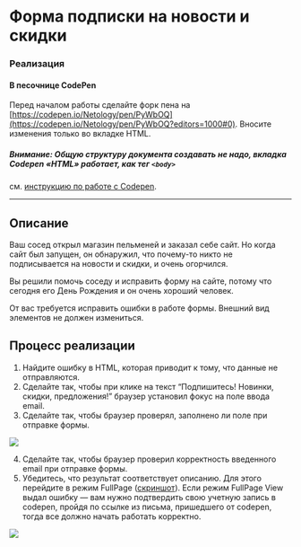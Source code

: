 # Форма подписки на новости и скидки

### Реализация

#### В песочнице CodePen

Перед началом работы сделайте форк пена на [https://codepen.io/Netology/pen/PyWbOQ](https://codepen.io/Netology/pen/PyWbOQ?editors=1000#0). Вносите изменения только во вкладке HTML.

##### Внимание: Общую структуру документа создавать не надо, вкладка Codepen «HTML» работает, как тег `<body>`
см. [инструкцию по работе с Codepen](https://github.com/netology-code/guides/tree/master/codepen).

---

## Описание

Ваш сосед открыл магазин пельменей и заказал себе сайт. Но когда сайт был запущен, он обнаружил, что почему-то никто не подписывается на новости и скидки, и очень огорчился.

Вы решили помочь соседу и исправить форму на сайте, потому что сегодня его День Рождения и он очень хороший человек.

От вас требуется исправить ошибки в работе формы. Внешний вид элементов не должен измениться.

## Процесс реализации

1. Найдите ошибку в HTML, которая приводит к тому, что данные не отправляются.
2. Сделайте так, чтобы при клике на текст “Подпишитесь! Новинки, скидки, предложения!” браузер установил фокус на поле ввода email.
3. Сделайте так, чтобы браузер проверял, заполнено ли поле при отправке формы.

![](https://netology-code.github.io/html-2-homeworks/sources/3-1/news-and-offers-stage-0.jpg)

4. Сделайте так, чтобы браузер проверил корректность введенного email при отправке формы.
5. Убедитесь, что результат соответствует описанию. Для этого перейдите в режим FullPage ([скриншот](/sources/screen.md)). Если режим FullPage View выдал ошибку — вам нужно подтвердить свою учетную запись в codepen, пройдя по ссылке из письма, пришедшего от codepen, тогда все должно начать работать корректно.

![](https://netology-code.github.io/html-2-homeworks/sources/3-1/news-and-offers-stage-1.jpg)

